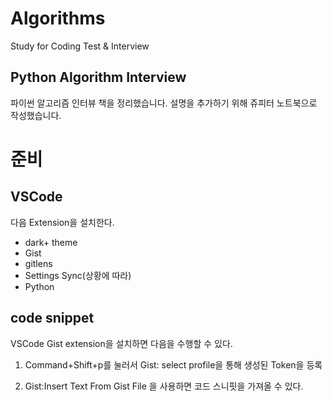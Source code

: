 # Algorithms
Study for Coding Test & Interview 

## Python Algorithm Interview 

파이썬 알고리즘 인터뷰 책을 정리했습니다. 
설명을 추가하기 위해 쥬피터 노트북으로 작성했습니다. 

# 준비 

## VSCode

다음 Extension을 설치한다.

- dark+ theme 
- Gist 
- gitlens
- Settings Sync(상황에 따라) 
- Python 

## code snippet

VSCode Gist extension을 설치하면 다음을 수행할 수 있다.

1. Command+Shift+p를 눌러서 Gist: select profile을 통해 생성된 Token을 등록

2. Gist:Insert Text From Gist File 을 사용하면 코드 스니핏을 가져올 수 있다. 

